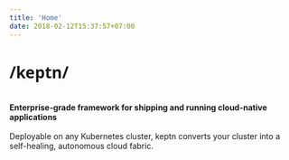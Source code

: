 ```yaml
---
title: 'Home'
date: 2018-02-12T15:37:57+07:00
---
```


<h1 style="font-family: lora, 'Open Sans', Arial, sans-serif, -apple-system">/keptn/</h1>

<br>
<strong>Enterprise-grade framework for shipping and running cloud-native applications</strong><br><br>
Deployable on any Kubernetes cluster, keptn converts your cluster into a self-healing, autonomous cloud fabric.
